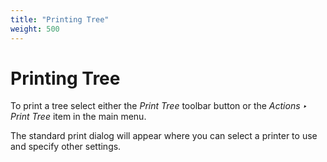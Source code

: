 ```yaml
---
title: "Printing Tree"
weight: 500
---
```



# Printing Tree

To print a tree select either the _Print Tree_ toolbar button or the _Actions ‣ Print Tree_ item in the main menu.

The standard print dialog will appear where you can select a printer to use and specify other settings.
